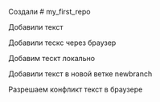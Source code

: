 ﻿Создали # my_first_repo

Добавили текст

Добавили тескс через браузер

Добавим тескт локально

Добавили текст в новой ветке newbranch

Разрешаем конфликт текст в браузере
